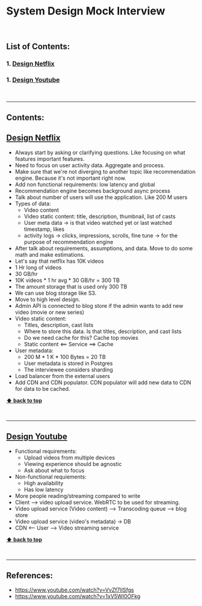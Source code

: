 # System Design Mock Interview

</br>

## List of Contents:

### 1. [Design Netflix](#content-1)
### 1. [Design Youtube](#content-2)

</br>

---

## Contents:

## [Design Netflix](https://www.youtube.com/watch?v=VvZf7lISfgs) <span id="content-1"></span>

- Always start by asking or clarifying questions. Like focusing on what features important features.
- Need to focus on user activity data. Aggregate and process.
- Make sure that we're not diverging to another topic like recommendation engine. Because it's not important right now.
- Add non functional requirements: low latency and global
- Recommendation engine becomes background async process
- Talk about number of users will use the application. Like 200 M users
- Types of data:
  - Video content
  - Video static content: title, description, thumbnail, list of casts
  - User meta data -> is that video watched yet or last watched timestamp, likes
  - activity logs -> clicks, impressions, scrolls, fine tune -> for the purpose of recommendation engine
- After talk about requirements, assumptions, and data. Move to do some math and make estimations.
- Let's say that netflix has 10K videos
- 1 Hr long of videos
- 30 GB/hr
- 10K videos * 1 hr avg * 30 GB/hr = 300 TB
- The amount storage that is used only 300 TB
- We can use blog storage like S3.
- Move to high level design.
- Admin API is connected to blog store if the admin wants to add new video (movie or new series)
- Video static content:
  - Titles, description, cast lists
  - Where to store this data. Is that titles, description, and cast lists
  - Do we need cache for this? Cache top movies
  - Static content <== Service ==> Cache
- User metadata:
  - 200 M * 1 K * 100 Bytes = 20 TB
  - User metadata is stored in Postgres
  - The interviewee considers sharding
- Load balancer from the external users
- Add CDN and CDN populator. CDN populator will add new data to CDN for data to be cached.

**[⬆ back to top](#list-of-contents)**

</br>

---

## [Design Youtube](https://www.youtube.com/watch?v=1xV5WI0OFkg) <span id="content-2"></span>

- Functional requirements:
  - Upload videos from multiple devices
  - Viewing experience should be agnostic
  - Ask about what to focus
- Non-functional requiements:
  - High availability
  - Has low latency
- More people reading/streaming compared to write
- Client --> video upload service. WebRTC to be used for streaming.
- Video upload service (Video content) --> Transcoding queue --> blog store
- Video upload service (video's metadata) -> DB
- CDN <-- User --> Video streaming service


**[⬆ back to top](#list-of-contents)**

</br>

---

## References:

- https://www.youtube.com/watch?v=VvZf7lISfgs
- https://www.youtube.com/watch?v=1xV5WI0OFkg
